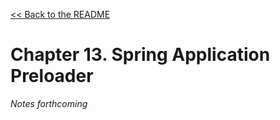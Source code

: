 [&lt;&lt; Back to the README](README.md)

# Chapter 13. Spring Application Preloader

*Notes forthcoming*